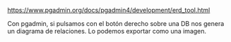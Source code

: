https://www.pgadmin.org/docs/pgadmin4/development/erd_tool.html

Con pgadmin, si pulsamos con el botón derecho sobre una DB nos genera un diagrama de relaciones.
Lo podemos exportar como una imagen.
